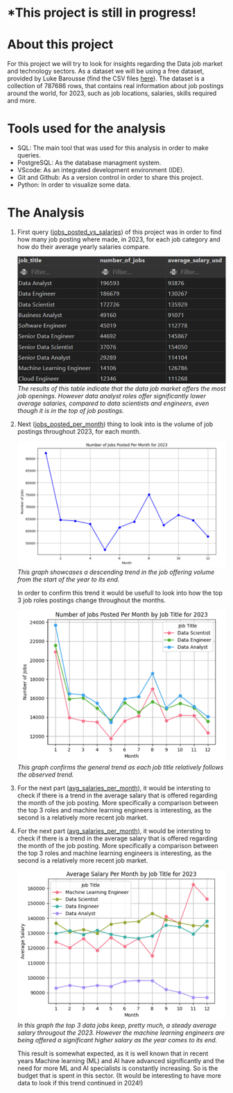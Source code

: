 #  *This project is still in progress! 

# About this project
For this project we will try to look for insights regarding the Data job market and technology sectors. As a dataset we will be using a free dataset, provided by Luke Barousse (find the CSV files [here](https://drive.google.com/drive/folders/1moeWYoUtUklJO6NJdWo9OV8zWjRn0rjN)). The dataset is a collection of 787686 rows, that contains real information about job postings around the world, for 2023, such as job locations, salaries, skills required and more. 

# Tools used for the analysis
- SQL: The main tool that was used for this analysis in order to make queries.
- PostgreSQL: As the database managment system.
- VScode: As an integrated development environment (IDE).
- Git and Github: As a version control in order to share this project.
- Python: In order to visualize some data.

# The Analysis
1. First query ([jobs_posted_vs_salaries](/SQL_Project/jobs_posted_vs_salaries.sql)) of this project was in order to find how many job posting where made, in 2023, for each job category and how do their average yearly salaries compare. 

    ![Volume of jobs posted and average salaries](assets\jobs_posted_volume_salaries.png)*The results of this table indicate that the data job market offers the most job openings. However data analyst roles offer significantly lower average salaries, compared to data scientists and engineers, even though it is in the top of job postings.*

2. Next ([jobs_posted_per_month](/SQL_Project/jobs_posted_per_month.sql)) thing to look into is the volume of job postings throughout 2023, for each month. 

    ![Jobs posted per month](assets/jobs_posted_per_month.png)
   *This graph showcases a descending trend in the job offering volume from the start of the year to its end.*

    In order to confirm this trend it would be usefull to look into how the top 3 job roles postings change throughout the months.

    ![Top 3 jobs posted per month](assets/top3_jobs_posted_per_month.png)
   *This graph confirms the general trend as each job title relatively follows the observed trend.*

5. For the next part ([avg_salaries_per_month](/SQL_Project/avg_salaries_per_month)), it would be intersting to check if there is a trend in the average salary that is offered regarding the month of the job posting. More specifically a comparison between the top 3 roles and machine learning engineers is interesting, as the second is a relatively more recent job market.

3. For the next part ([avg_salaries_per_month](/SQL_Project/avg_salaries_per_month.sql)), it would be intersting to check if there is a trend in the average salary that is offered regarding the month of the job posting. More specifically a comparison between the top 3 roles and machine learning engineers is interesting, as the second is a relatively more recent job market.

    ![Average salaries per month](assets\avg_salaries_per_month.png)*In this graph the top 3 data jobs keep, pretty much, a steady average salary througout the 2023. However the machine learning engineers are being offered a significant higher salary as the year comes to its end.*

    This result is somewhat expected, as it is well known that in recent years Machine learning (ML) and AI have advanced significantly and the need for more ML and AI specialists is constantly increasing. So is the budget that is spent in this sector. 
    (It would be interesting to have more data to look if this trend continued in 2024!)
